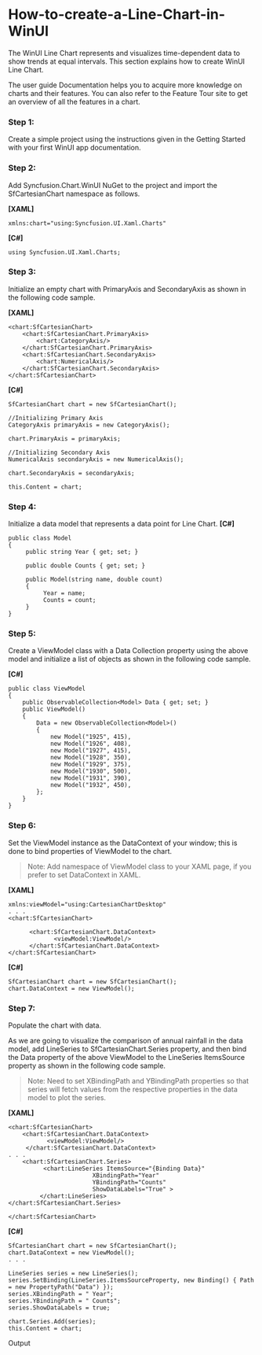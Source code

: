 # How-to-create-a-Line-Chart-in-WinUI

The WinUI Line Chart represents and visualizes time-dependent data to show trends at equal intervals. This section explains how to create WinUI Line Chart.

The user guide Documentation helps you to acquire more knowledge on charts and their features. You can also refer to the Feature Tour site to get an overview of all the features in a chart.

### Step 1: 
Create a simple project using the instructions given in the Getting Started with your first WinUI app documentation.

### Step 2: 
Add Syncfusion.Chart.WinUI NuGet to the project and import the SfCartesianChart namespace as follows.

**[XAML]**
```
xmlns:chart="using:Syncfusion.UI.Xaml.Charts"
```
**[C#]**
```
using Syncfusion.UI.Xaml.Charts;
```
### Step 3: 
Initialize an empty chart with PrimaryAxis and SecondaryAxis as shown in the following code sample.

**[XAML]**
```
<chart:SfCartesianChart>
    <chart:SfCartesianChart.PrimaryAxis>
        <chart:CategoryAxis/>
    </chart:SfCartesianChart.PrimaryAxis>
    <chart:SfCartesianChart.SecondaryAxis>
        <chart:NumericalAxis/>
    </chart:SfCartesianChart.SecondaryAxis>
</chart:SfCartesianChart>
```
**[C#]**
```
SfCartesianChart chart = new SfCartesianChart();

//Initializing Primary Axis
CategoryAxis primaryAxis = new CategoryAxis();

chart.PrimaryAxis = primaryAxis;

//Initializing Secondary Axis
NumericalAxis secondaryAxis = new NumericalAxis();

chart.SecondaryAxis = secondaryAxis;

this.Content = chart;
```
### Step 4: 
Initialize a data model that represents a data point for Line Chart.
**[C#]**
```
public class Model
{
     public string Year { get; set; }

     public double Counts { get; set; }

     public Model(string name, double count)
     {
          Year = name;
          Counts = count;
     }
}	
```
### Step 5: 
Create a ViewModel class with a Data Collection property using the above model and initialize a list of objects as shown in the following code sample.

**[C#]**
```
public class ViewModel
{
    public ObservableCollection<Model> Data { get; set; }
    public ViewModel()
    {
        Data = new ObservableCollection<Model>()
        {
            new Model("1925", 415),
            new Model("1926", 408),
            new Model("1927", 415),
            new Model("1928", 350),
            new Model("1929", 375),
            new Model("1930", 500),
            new Model("1931", 390),
            new Model("1932", 450),
        };
    }
}
```
### Step 6: 
Set the ViewModel instance as the DataContext of your window; this is done to bind properties of ViewModel to the chart.
> Note: Add namespace of ViewModel class to your XAML page, if you prefer to set DataContext in XAML.

**[XAML]**
```
xmlns:viewModel="using:CartesianChartDesktop"
. . .
<chart:SfCartesianChart>

      <chart:SfCartesianChart.DataContext>
             <viewModel:ViewModel/>
      </chart:SfCartesianChart.DataContext>
</chart:SfCartesianChart>
```
**[C#]**
```
SfCartesianChart chart = new SfCartesianChart();
chart.DataContext = new ViewModel();
```
### Step 7: 
Populate the chart with data.

As we are going to visualize the comparison of annual rainfall in the data model, add LineSeries to SfCartesianChart.Series property, and then bind the Data property of the above ViewModel to the LineSeries ItemsSource property as shown in the following code sample.
> Note: Need to set XBindingPath and YBindingPath properties so that series will fetch values from the respective properties in the data model to plot the series.

**[XAML]**
```
<chart:SfCartesianChart>
    <chart:SfCartesianChart.DataContext>
           <viewModel:ViewModel/>
     </chart:SfCartesianChart.DataContext>
. . .
    <chart:SfCartesianChart.Series>
          <chart:LineSeries ItemsSource="{Binding Data}"
                        XBindingPath="Year" 
                        YBindingPath="Counts"
                        ShowDataLabels="True" >
         </chart:LineSeries>
</chart:SfCartesianChart.Series>

</chart:SfCartesianChart> 
```
**[C#]**
```
SfCartesianChart chart = new SfCartesianChart();
chart.DataContext = new ViewModel();
. . .

LineSeries series = new LineSeries();
series.SetBinding(LineSeries.ItemsSourceProperty, new Binding() { Path = new PropertyPath("Data") });
series.XBindingPath = " Year";
series.YBindingPath = " Counts";
series.ShowDataLabels = true;

chart.Series.Add(series);
this.Content = chart;
```
Output
 



